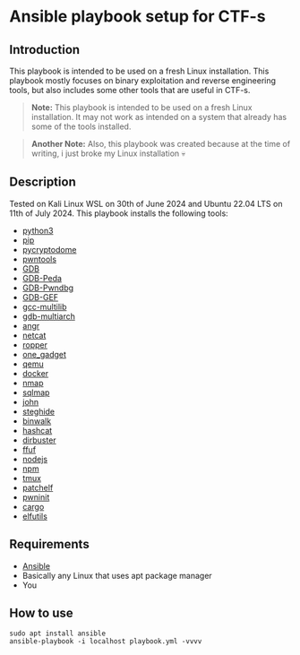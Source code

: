 # Ansible playbook setup for CTF-s

## Introduction
This playbook is intended to be used on a fresh Linux installation. This playbook mostly focuses on binary exploitation and reverse engineering tools, but also includes some other tools that are useful in CTF-s.

> **Note:** This playbook is intended to be used on a fresh Linux installation. It may not work as intended on a system that already has some of the tools installed.

> **Another Note:** Also, this playbook was created because at the time of writing, i just broke my Linux installation 💀

## Description
Tested on Kali Linux WSL on 30th of June 2024 and Ubuntu 22.04 LTS on 11th of July 2024. This playbook installs the following tools:
- [python3](https://www.python.org/)
- [pip](https://pypi.org/project/pip/)
- [pycryptodome](https://pycryptodome.readthedocs.io/en/latest/)
- [pwntools](https://github.com/Gallopsled/pwntools)
- [GDB](https://www.gnu.org/software/gdb/)
- [GDB-Peda](https://github.com/longld/peda)
- [GDB-Pwndbg](https://github.com/pwndbg/pwndbg)
- [GDB-GEF](https://github.com/hugsy/gef)
- [gcc-multilib](https://packages.ubuntu.com/focal/gcc-multilib)
- [gdb-multiarch](https://packages.ubuntu.com/focal/gdb-multiarch)
- [angr](https://github.com/angr/angr)
- [netcat](https://netcat.sourceforge.io/)
- [ropper](https://github.com/sashs/Ropper)
- [one_gadget](https://github.com/david942j/one_gadget)
- [qemu](https://www.qemu.org/)
- [docker](https://www.docker.com/)
- [nmap](https://nmap.org/)
- [sqlmap](https://sqlmap.org/)
- [john](https://www.openwall.com/john/)
- [steghide](http://steghide.sourceforge.net/)
- [binwalk](https://github.com/ReFirmLabs/binwalk)
- [hashcat](https://hashcat.net/hashcat/)
- [dirbuster](https://tools.kali.org/web-applications/dirb)
- [ffuf](https://github.com/ffuf/ffuf)
- [nodejs](https://nodejs.org/)
- [npm](https://www.npmjs.com/)
- [tmux](https://github.com/tmux/tmux)
- [patchelf](https://nixos.org/patchelf.html)
- [pwninit](https://github.com/io12/pwninit)
- [cargo](https://doc.rust-lang.org/cargo/)
- [elfutils](https://sourceware.org/elfutils/)

## Requirements
- [Ansible](https://docs.ansible.com/ansible/latest/installation_guide/intro_installation.html)
- Basically any Linux that uses apt package manager
- You

## How to use
```
sudo apt install ansible
ansible-playbook -i localhost playbook.yml -vvvv
```